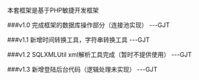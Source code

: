 本套框架是基于PHP敏捷开发框架

###v1.0 完成框架的数据库操作部分（连接池实现） ---GJT

###v1.1 新增时间转换工具，字符串转换工具 ---GJT

###v1.2 SQLXMLUtil xml解析工具完成（暂时不提供使用） ---GJT

###v1.3 新增登陆后台代码（逻辑处理未实现） ---GJT
